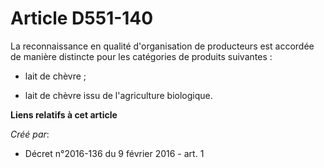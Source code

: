 # Article D551-140

La reconnaissance en qualité d'organisation de producteurs est accordée de manière distincte pour les catégories de produits
suivantes : 

- lait de chèvre ; 

- lait de chèvre issu de l'agriculture biologique.

**Liens relatifs à cet article**

_Créé par_:

  - Décret n°2016-136 du 9 février 2016 - art. 1
